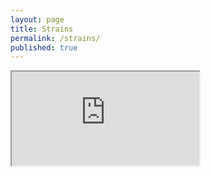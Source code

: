 ```yaml
---
layout: page
title: Strains
permalink: /strains/
published: true
---
```


<iframe src="https://docs.google.com/spreadsheets/d/e/2PACX-1vTFB3TR5oqQnGkyt14XRi9xKmLyIoBDA19CihCeHFbIzWMOBSFug8Xc4j_Ke9rwaoomtiLZu7e8wMzt/pubhtml?widget=true&amp;headers=false"> width="120%" height="120%" class="myIframe"><p>Hi SOF</p></iframe>

<script type="text/javascript" language="javascript"> 
$('.myIframe').css('height', $(window).height()+'px');
</script>
